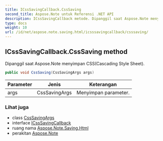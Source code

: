 ```yaml
---
title: ICssSavingCallback.CssSaving
second_title: Aspose.Note untuk Referensi .NET API
description: ICssSavingCallback metode. Dipanggil saat Aspose.Note menyimpan CSSCascading Style Sheet.
type: docs
weight: 10
url: /id/net/aspose.note.saving.html/icsssavingcallback/csssaving/
---
```

## ICssSavingCallback.CssSaving method

Dipanggil saat Aspose.Note menyimpan CSS(Cascading Style Sheet).

```csharp
public void CssSaving(CssSavingArgs args)
```

| Parameter | Jenis | Keterangan |
| --- | --- | --- |
| args | CssSavingArgs | Menyimpan parameter. |

### Lihat juga

* class [CssSavingArgs](../../csssavingargs/)
* interface [ICssSavingCallback](../)
* ruang nama [Aspose.Note.Saving.Html](../../icsssavingcallback/)
* perakitan [Aspose.Note](../../../)


